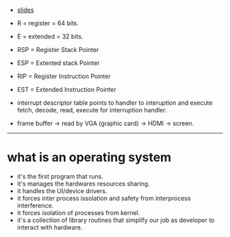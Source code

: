 - [slides](https://www.ics.uci.edu/~aburtsev/238P/lectures/lecture01-intro/lecture01-intro.pdf)

- R = register = 64 bits.
- E = extended = 32 bits.

- RSP = Register Stack Pointer
- ESP = Extented stack Pointer

- RIP = Register Instruction Pointer
- EST = Extended Instruction Pointer

- interrupt descriptor table points to handler to interuption and execute fetch, decode, read, execute for interruption handler. 

- frame buffer -> read by VGA (graphic card) -> HDMI -> screen.
---
#  what is an operating system
- it's the first program that runs.
- it's manages the hardwares resources sharing.
- it handles the UI/device drivers.
- it forces inter process issolation and safety from interprocess interference.
- it forces isolation of processes from kernel.
- it's a collection of library routines that simplify our job as developer to interact with hardware.

